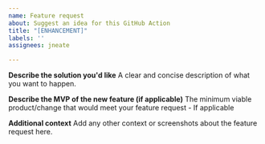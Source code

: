 ```yaml
---
name: Feature request
about: Suggest an idea for this GitHub Action
title: "[ENHANCEMENT]"
labels: ''
assignees: jneate

---
```


**Describe the solution you'd like**
A clear and concise description of what you want to happen.

**Describe the MVP of the new feature (if applicable)**
The minimum viable product/change that would meet your feature request - If applicable

**Additional context**
Add any other context or screenshots about the feature request here.
